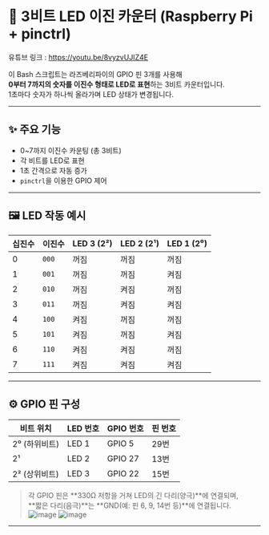 
# 🔢 3비트 LED 이진 카운터 (Raspberry Pi + pinctrl)

유튜브 링크 : https://youtu.be/8vyzvUJIZ4E

이 Bash 스크립트는 라즈베리파이의 GPIO 핀 3개를 사용해  
**0부터 7까지의 숫자를 이진수 형태로 LED로 표현**하는 3비트 카운터입니다.  
1초마다 숫자가 하나씩 올라가며 LED 상태가 변경됩니다.

---

## ✨ 주요 기능

- 0~7까지 이진수 카운팅 (총 3비트)
- 각 비트를 LED로 표현
- 1초 간격으로 자동 증가
- `pinctrl`을 이용한 GPIO 제어

---

## 🖼️ LED 작동 예시

| 십진수 | 이진수 | LED 3 (2²) | LED 2 (2¹) | LED 1 (2⁰) |
|--------|--------|------------|------------|------------|
| 0      | `000`  | 꺼짐       | 꺼짐       | 꺼짐       |
| 1      | `001`  | 꺼짐       | 꺼짐       | 켜짐       |
| 2      | `010`  | 꺼짐       | 켜짐       | 꺼짐       |
| 3      | `011`  | 꺼짐       | 켜짐       | 켜짐       |
| 4      | `100`  | 켜짐       | 꺼짐       | 꺼짐       |
| 5      | `101`  | 켜짐       | 꺼짐       | 켜짐       |
| 6      | `110`  | 켜짐       | 켜짐       | 꺼짐       |
| 7      | `111`  | 켜짐       | 켜짐       | 켜짐       |

---

## ⚙️ GPIO 핀 구성

| 비트 위치 | LED 번호 | GPIO 번호 | 핀 번호 |
|-----------|-----------|-------------|----------|
| 2⁰ (하위비트) | LED 1    | GPIO 5     | 29번     |
| 2¹          | LED 2    | GPIO 27    | 13번     |
| 2² (상위비트) | LED 3    | GPIO 22    | 15번     |

> 각 GPIO 핀은 **330Ω 저항을 거쳐 LED의 긴 다리(양극)**에 연결되며,  
> **짧은 다리(음극)**는 **GND(예: 핀 6, 9, 14번 등)**에 연결됩니다.
![image](https://github.com/user-attachments/assets/5f1d7552-6862-46b3-bfb4-6f455f629a46)
![image](https://github.com/user-attachments/assets/673b2d2c-b92f-4cb3-abff-b32586934df0)

---

